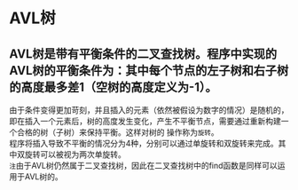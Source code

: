# AVL树
## AVL树是带有平衡条件的二叉查找树。程序中实现的AVL树的平衡条件为：其中每个节点的左子树和右子树的高度最多差1（空树的高度定义为-1）。
由于条件变得更加苛刻，并且插入的元素（依然被假设为数字的情况）是随机的，即在插入一个元素后，树的高度发生变化，产生不平衡节点，需要通过重新构建一个合格的树（子树）来保持平衡。这样对树的
操作称为`旋转`。<br>
程序将插入导致不平衡的情况分为4种，分别可以通过单旋转和双旋转来完成。其中双旋转可以被视为两次单旋转。<br>
`注`由于AVL树仍然属于二叉查找树，因此在二叉查找树中的find函数是同样可以运用于AVL树的。
